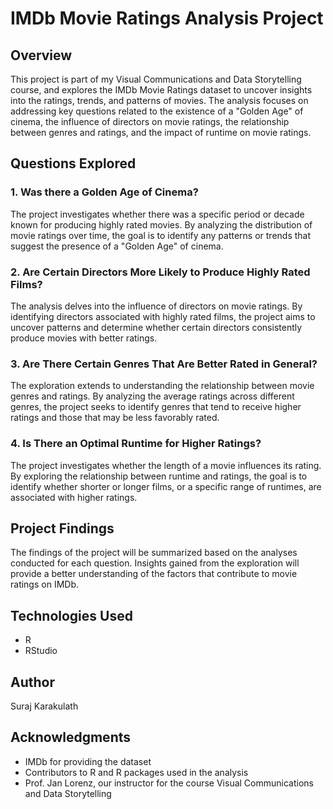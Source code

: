 # IMDb Movie Ratings Analysis Project

## Overview

This project is part of my Visual Communications and Data Storytelling course, and explores the IMDb Movie Ratings dataset to uncover insights into the ratings, trends, and patterns of movies. The analysis focuses on addressing key questions related to the existence of a "Golden Age" of cinema, the influence of directors on movie ratings, the relationship between genres and ratings, and the impact of runtime on movie ratings.

## Questions Explored

### 1. Was there a Golden Age of Cinema?

The project investigates whether there was a specific period or decade known for producing highly rated movies. By analyzing the distribution of movie ratings over time, the goal is to identify any patterns or trends that suggest the presence of a "Golden Age" of cinema.

### 2. Are Certain Directors More Likely to Produce Highly Rated Films?

The analysis delves into the influence of directors on movie ratings. By identifying directors associated with highly rated films, the project aims to uncover patterns and determine whether certain directors consistently produce movies with better ratings.

### 3. Are There Certain Genres That Are Better Rated in General?

The exploration extends to understanding the relationship between movie genres and ratings. By analyzing the average ratings across different genres, the project seeks to identify genres that tend to receive higher ratings and those that may be less favorably rated.

### 4. Is There an Optimal Runtime for Higher Ratings?

The project investigates whether the length of a movie influences its rating. By exploring the relationship between runtime and ratings, the goal is to identify whether shorter or longer films, or a specific range of runtimes, are associated with higher ratings.

## Project Findings

The findings of the project will be summarized based on the analyses conducted for each question. Insights gained from the exploration will provide a better understanding of the factors that contribute to movie ratings on IMDb.

## Technologies Used

- R
- RStudio

## Author

Suraj Karakulath

## Acknowledgments

- IMDb for providing the dataset
- Contributors to R and R packages used in the analysis
- Prof. Jan Lorenz, our instructor for the course Visual Communications and Data Storytelling
